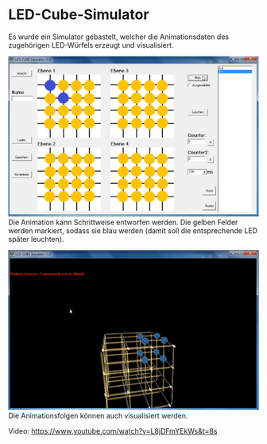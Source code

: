 LED-Cube-Simulator
==================

Es wurde ein Simulator gebastelt, welcher die Animationsdaten des zugehörigen LED-Würfels erzeugt und visualisiert.

![](/images/A.png)
Die Animation kann Schrittweise entworfen werden. Die gelben Felder werden markiert, sodass sie blau werden (damit soll die entsprechende LED später leuchten).

![](/images/B.png)
Die Animationsfolgen können auch visualisiert werden.

Video:
https://www.youtube.com/watch?v=L8jDFmYEkWs&t=8s
